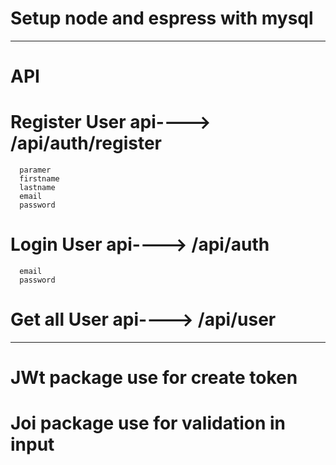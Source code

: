 # Setup node and espress with mysql
________________________________________________________
# API
 # Register User api----> /api/auth/register
      paramer
      firstname
      lastname
      email
      password
   
 # Login User api----> /api/auth
      email
      password
 # Get all User api----> /api/user
 ______________________________________________________
 # JWt package use for create token
 # Joi package use for validation in input
  
